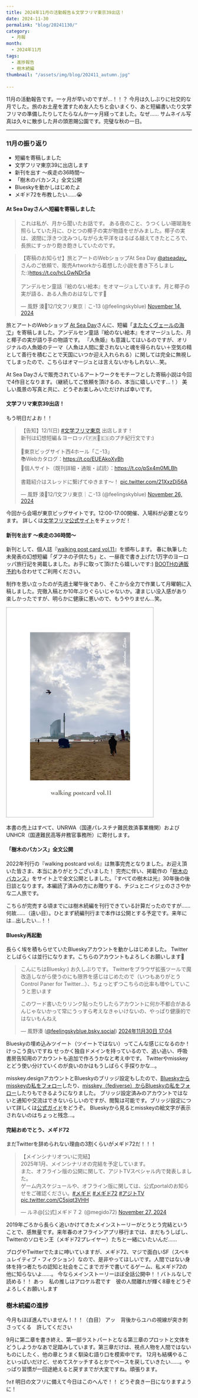 ```yaml
---
title: 2024年11月の活動報告＆文学フリマ東京39出店！
date: 2024-11-30
permalink: "blog/20241130/"
category:
  - 月報
month:
  - 2024年11月
tags:
  - 進捗報告
  - 樹木続編
thumbnail: "/assets/img/blog/202411_autumn.jpg"

---
```


11月の活動報告です。一ヶ月が早いのですが…！！？
今月は久しぶりに社交的な月でした。旅のお土産を渡すため友人たちと会いまくり、あと短編書いたり文学フリマの準備したりしてたらなんか一ヶ月経ってました。なぜ……
サムネイル写真は久々に散歩した井の頭恩賜公園です。完璧な秋の一日。

<hr>

### 11月の振り返り
- 短編を寄稿しました
- 文学フリマ東京39に出店します
- 新刊を出す 〜疾走の36時間〜
- 「樹木のバカンス」全文公開
- Blueskyを動かしはじめたよ
- メギド72を布教したい……😭

#### At Sea Dayさんへ短編を寄稿しました
> これは私が、月から聞いたお話です。
ある夜のこと、うつくしい珊瑚海を照らしていた月に、ひとつの椰子の実が物語をせがみました。椰子の実は、波間に浮きつ沈みつしながら太平洋をはるばる越えてきたところで、長旅にすっかり飽き飽きしていたのです。

<blockquote class="twitter-tweet"><p lang="ja" dir="ltr">【寄稿のお知らせ】旅とアートのWebショップAt Sea Day <a href="https://twitter.com/atseaday_?ref_src=twsrc%5Etfw">@atseaday_</a> さんのご依頼で、販売Artworkから着想した小説を書き下ろしました:)<a href="https://t.co/hcLGwNDr5a">https://t.co/hcLGwNDr5a</a><br><br>アンデルセン童話『絵のない絵本』をオマージュしています。月と椰子の実が語る、ある人魚のおはなしです🌴</p>&mdash; 風野 湊🌿12/1文フリ東京｜こ-13 (@feelingskyblue) <a href="https://twitter.com/feelingskyblue/status/1857056261382021356?ref_src=twsrc%5Etfw">November 14, 2024</a></blockquote> <script async src="https://platform.twitter.com/widgets.js" charset="utf-8"></script>

旅とアートのWebショップ <a href="https://atsea.day" target="_blank" rel="noopenner noreferrer">At Sea Day</a>さんに、短編「<a href="https://atsea.day/blogs/journal/novel_04" target="_blank" rel="noopenner noreferrer">またたくヴェールの海で</a>」を寄稿しました。アンデルセン童話『絵のない絵本』をオマージュした、月と椰子の実が語り手の物語です。
『人魚姫』も意識してはいるのですが、オリジナルの人魚姫のテーマ（人魚は人間に愛されないと魂を得られない＋空気の精として善行を積むことで天国にいつか迎え入れられる）に関しては完全に無視してしまったので、こちらはオマージュとは言えないかもしれない…笑。

At Sea Dayさんで販売されているアートワークをモチーフとした寄稿小説は今回で4作目となります。（継続してご依頼を頂けるの、本当に嬉しいです…！）
美しい風景の写真と共に、どうぞお楽しみいただければ幸いです。

#### 文学フリマ東京39出店！
もう明日だよお！！

<blockquote class="twitter-tweet"><p lang="ja" dir="ltr">【告知】12/1(日) <a href="https://twitter.com/hashtag/%E6%96%87%E5%AD%A6%E3%83%95%E3%83%AA%E3%83%9E%E6%9D%B1%E4%BA%AC?src=hash&amp;ref_src=twsrc%5Etfw">#文学フリマ東京</a> 出店します！<br>新刊は幻想短編＆ヨーロッパ🇫🇷🌴🇪🇸のプチ紀行文です:)<br><br>📍東京ビッグサイト西4ホール「こ-13」<br>📚Webカタログ：<a href="https://t.co/EUEAkoXyBh">https://t.co/EUEAkoXyBh</a><br>🌿個人サイト（既刊詳細・通販・試読）：<a href="https://t.co/pSx4m0MLBh">https://t.co/pSx4m0MLBh</a> <br><br>書籍紹介はスレッドに繋げてゆきます〜！ <a href="https://t.co/21XxzDi56A">pic.twitter.com/21XxzDi56A</a></p>&mdash; 風野 湊🌿12/1文フリ東京｜こ-13 (@feelingskyblue) <a href="https://twitter.com/feelingskyblue/status/1861355579480121812?ref_src=twsrc%5Etfw">November 26, 2024</a></blockquote>

今回から会場が東京ビッグサイトです。12:00-17:00開催、入場料が必要となります。
詳しくは<a href="https://bunfree.net/event/tokyo39/" target="_blank" rel="noopenner noreferrer">文学フリマ公式サイト</a>をチェックだ！

#### 新刊を出す 〜疾走の36時間〜
新刊として、個人誌『[walking post card vol.11](/book/postcard_11/)』を頒布します。
春に執筆した未発表の幻想短編「ダフネの子供たち」と、一昼夜で書き上げた1万字のヨーロッパ旅行記を掲載しました。お手に取って頂けたら嬉しいです:)
<a href="https://kokyushobo.booth.pm/items/6326327" target="_blank" rel="noopenner noreferrer">BOOTHの通販予約</a>も合わせてご利用ください。

制作を思い立ったのが先週土曜午後であり、そこから全力で作業して月曜朝に入稿しました。完徹入稿とか10年ぶりぐらいじゃないか。凄まじい没入感があり楽しかったですが、明らかに健康に悪いので、もうやりません…笑。

<img src="/assets/img/hyoushi-postcard-11.jpg" alt="『walking post card vol.11』表紙イメージ" loading="lazy" width="400" class="">

本書の売上はすべて、UNRWA（国連パレスチナ難民救済事業機関）およびUNHCR（国連難民高等弁務官事務所）に寄付します。

#### 「樹木のバカンス」全文公開
2022年刊行の『walking postcard vol.6』は無事完売となりました。お迎え頂いた皆さま、本当にありがとうございました！
完売に伴い、掲載作の「[樹木のバカンス](/book/trees_light/vacation/)」をサイト上で全文公開としました。『すべての樹木は光』30年後の後日談となります。本編読了済みの方にお贈りする、チジュとニイジェのささやかな二人旅です。

こちらが完売する頃までには樹木続編を刊行できている計算だったのですが……何故……（遠い目）。ひとまず続編刊行まで本作は公開とする予定です。来年には…出したい…！！

#### Bluesky再起動
長らく埃を積もらせていたBlueskyアカウントを動かしはじめました。
Twitterとしばらくは並行になります。こちらのアカウントもよろしくお願いします🦋
<blockquote class="bluesky-embed" data-bluesky-uri="at://did:plc:qbxxhhl3rvgnzptnl6cpwocz/app.bsky.feed.post/3lc5n3hy5bc2s" data-bluesky-cid="bafyreigaxieioewovi2bdacvfukev24ak4n24mizk4piwbno6jhmaf5ote"><p lang="ja">こんにちはBluesky:) お久しぶりです。
Twitterをブラウザ拡張ツールで魔改造しながら使うのにも限界を感じはじめたので（いつもありがとうControl Paner for Twitter…）、ちょっとずつこちらの比率も増やしていこうと思います

このワード書いたりリンク貼ったりしたらアカウントに何か不都合があるんじゃないかって常にうっすら考えなきゃいけないの、やっぱり健康的ではないもんねえ</p>&mdash; 風野湊 (<a href="https://bsky.app/profile/did:plc:qbxxhhl3rvgnzptnl6cpwocz?ref_src=embed">@feelingskyblue.bsky.social</a>) <a href="https://bsky.app/profile/did:plc:qbxxhhl3rvgnzptnl6cpwocz/post/3lc5n3hy5bc2s?ref_src=embed">2024年11月30日 17:04</a></blockquote><script async src="https://embed.bsky.app/static/embed.js" charset="utf-8"></script>

Blueskyの埋め込みツイート（ツイートではない）ってこんな感じになるのか！けっこう良いですね
せっかく独自ドメインを持っているので、追い追い、呼吸書房告知用のアカウントも追加で作ろうかなと考え中です。
Twitterやmisskeyとどう使い分けていくのが良いのかはもうしばらく手探りかな…。

misskey.designアカウントとBlueskyのブリッジ設定もしたので、[Blueskyからmisskeyの私をフォロー](https://bsky.app/profile/feelingskyblue.misskey.design.ap.brid.gy)したり、[misskey（fediverse）からBlueskyの私をフォロー](https://misskey.design/@feelingskyblue.bsky.social@bsky.brid.gy)したりもできるようになりました。
ブリッジ設定済みのアカウントではないと通知や交流はできないらしいのですが、閲覧は可能です。ブリッジ設定について詳しくは[公式ガイド](https://fed.brid.gy/docs)をどうぞ。
Blueskyから見るとmisskeyの絵文字が表示されないのはちょっと残念…。

#### 完結おめでとう、メギド72
まだTwitterを辞められない理由の3割くらいがメギド72だ！！！
<blockquote class="twitter-tweet"><p lang="ja" dir="ltr">【メインシナリオついに完結】<br>2025年1月、メインシナリオの完結を予定しています。<br>また、オフライン版の公開に関して、アジトTVスペシャル内で発表しました。<br>ゲーム内スケジュールや、オフライン版に関しては、公式portalのお知らせをご確認ください。<a href="https://twitter.com/hashtag/%E3%83%A1%E3%82%AE%E3%83%89?src=hash&amp;ref_src=twsrc%5Etfw">#メギド</a> <a href="https://twitter.com/hashtag/%E3%83%A1%E3%82%AE%E3%83%8972?src=hash&amp;ref_src=twsrc%5Etfw">#メギド72</a> <a href="https://twitter.com/hashtag/%E3%82%A2%E3%82%B8%E3%83%88TV?src=hash&amp;ref_src=twsrc%5Etfw">#アジトTV</a> <a href="https://t.co/C5sjqt3VHH">pic.twitter.com/C5sjqt3VHH</a></p>&mdash; ルネ@[公式]メギド７２ (@megido72) <a href="https://twitter.com/megido72/status/1861749312914612515?ref_src=twsrc%5Etfw">November 27, 2024</a></blockquote>
2019年ごろから長らく追いかけてきたメインストーリーがとうとう完結ということで、感無量です。来年春のオフラインアプリ移行までは、まだもうしばし、Twitterのソロモン王（メギド72プレイヤー）たちと一緒にいたいんだ……

ブログやTwitterでたまに呻いていますが、メギド72、マジで面白いSF（スペキュレイティブ・フィクション）なので、是非やってほしいです。人間ではない身体を持つ者たちの認知と社会をここまでガチで書いてるゲーム、私メギド72の他に知らないよ……。
今ならメインストーリーほぼ全話公開中！！バトルなしで読める！！
あっ　私の推しはアロケル君です　彼の人間離れが輝く8章をどうぞよろしくお願いします

### 樹木続編の進捗
今月もほぼ進んでいません！！！（白目）
アッ　背後からユハの視線が突き刺さってくる　許してください

9月に第二章を書き終え、第一部ラストパートとなる第三章のプロットと文体をどうしようかなあで足踏みしています。第三章だけは、視点人物を人間ではないものにしたく、他の章とうまく馴染む語り口を模索中です。
12月も結構やることいっぱいだけど、せめてスケッチするとかでペースを戻していきたい……。やっぱり習慣が一回途絶えると戻すまでが大変ですね。頑張ります。

ｳｫｵ 明日の文フリに備えて今日はこのへんで！！
どうぞ良き一日になりますように！